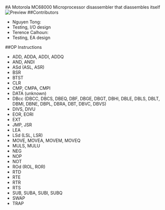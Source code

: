 ﻿#A Motorola MC68000 Microprocessor disassembler that diassembles itself
![Preview](schooley.github.com/Disassembler/preview.png)
##Contributors
* Nguyen Tong:
 * Testing, I/O design
* Terence Calhoun:
 * Testing, EA design

##OP Instructions
* ADD, ADDA, ADDI, ADDQ
* AND, ANDI
* ASd (ASL, ASR)
* BSR
* BTST
* CLR
* CMP, CMPA, CMPI
* DATA (unknown)
* DBcc (DBCC, DBCS, DBEQ, DBF, DBGE, DBGT, DBHI, DBLE, DBLS, DBLT, DBMI, DBNE, DBPL, DBRA, DBT, DBVC, DBVS)
* DIVS, DIVU
* EOR, EORI
* EXT
* JMP, JSR
* LEA
* LSd (LSL, LSR)
* MOVE, MOVEA, MOVEM, MOVEQ
* MULS, MULU
* NEG
* NOP
* NOT
* ROd (ROL, ROR)
* RTD
* RTE
* RTR
* RTS
* SUB, SUBA, SUBI, SUBQ
* SWAP
* TRAP